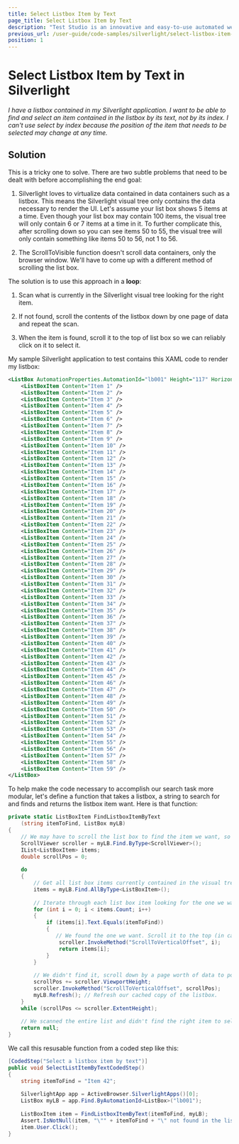 ```yaml
---
title: Select Listbox Item by Text
page_title: Select Listbox Item by Text
description: "Test Studio is an innovative and easy-to-use automated web, WPF and load testing solution. Test Studio tests support essential technologies like ASP.NET AJAX, Silverlight, PHP and MVC. HTML5, Testing framework, functional testing, performance testing, load testing, exploratory testing, manual testing."
previous_url: /user-guide/code-samples/silverlight/select-listbox-item-by-text.aspx, /user-guide/code-samples/silverlight/select-listbox-item-by-text
position: 1
---
```

# Select Listbox Item by Text in Silverlight


*I have a listbox contained in my Silverlight application. I want to be able to find and select an item contained in the listbox by its text, not by its index. I can't use select by index because the position of the item that needs to be selected may change at any time.*

## Solution

This is a tricky one to solve. There are two subtle problems that need to be dealt with before accomplishing the end goal:

1. Silverlight loves to virtualize data contained in data containers such as a listbox. This means the Silverlight visual tree only contains the data necessary to render the UI. Let's assume your list box shows 5 items at a time. Even though your list box may contain 100 items, the visual tree will only contain 6 or 7 items at a time in it. To further complicate this, after scrolling down so you can see items 50 to 55, the visual tree will only contain something like items 50 to 56, not 1 to 56.

2. The ScrollToVisible function doesn't scroll data containers, only the browser window. We'll have to come up with a different method of scrolling the list box.

The solution is to use this approach in a **loop**:

1. Scan what is currently in the Silverlight visual tree looking for the right item.

2. If not found, scroll the contents of the listbox down by one page of data and repeat the scan.

3. When the item is found, scroll it to the top of list box so we can reliably click on it to select it.

My sample Silverlight application to test contains this XAML code to render my listbox:

````xml
<ListBox AutomationProperties.AutomationId="lb001" Height="117" HorizontalAlignment="Left" Margin="23,102,0,0" Name="listBox1" VerticalAlignment="Top" Width="281">
    <ListBoxItem Content="Item 1" />
    <ListBoxItem Content="Item 2" />
    <ListBoxItem Content="Item 3" />
    <ListBoxItem Content="Item 4" />
    <ListBoxItem Content="Item 5" />
    <ListBoxItem Content="Item 6" />
    <ListBoxItem Content="Item 7" />
    <ListBoxItem Content="Item 8" />
    <ListBoxItem Content="Item 9" />
    <ListBoxItem Content="Item 10" />
    <ListBoxItem Content="Item 11" />
    <ListBoxItem Content="Item 12" />
    <ListBoxItem Content="Item 13" />
    <ListBoxItem Content="Item 14" />
    <ListBoxItem Content="Item 15" />
    <ListBoxItem Content="Item 16" />
    <ListBoxItem Content="Item 17" />
    <ListBoxItem Content="Item 18" />
    <ListBoxItem Content="Item 19" />
    <ListBoxItem Content="Item 20" />
    <ListBoxItem Content="Item 21" />
    <ListBoxItem Content="Item 22" />
    <ListBoxItem Content="Item 23" />
    <ListBoxItem Content="Item 24" />
    <ListBoxItem Content="Item 25" />
    <ListBoxItem Content="Item 26" />
    <ListBoxItem Content="Item 27" />
    <ListBoxItem Content="Item 28" />
    <ListBoxItem Content="Item 29" />
    <ListBoxItem Content="Item 30" />
    <ListBoxItem Content="Item 31" />
    <ListBoxItem Content="Item 32" />
    <ListBoxItem Content="Item 33" />
    <ListBoxItem Content="Item 34" />
    <ListBoxItem Content="Item 35" />
    <ListBoxItem Content="Item 36" />
    <ListBoxItem Content="Item 37" />
    <ListBoxItem Content="Item 38" />
    <ListBoxItem Content="Item 39" />
    <ListBoxItem Content="Item 40" />
    <ListBoxItem Content="Item 41" />
    <ListBoxItem Content="Item 42" />
    <ListBoxItem Content="Item 43" />
    <ListBoxItem Content="Item 44" />
    <ListBoxItem Content="Item 45" />
    <ListBoxItem Content="Item 46" />
    <ListBoxItem Content="Item 47" />
    <ListBoxItem Content="Item 48" />
    <ListBoxItem Content="Item 49" />
    <ListBoxItem Content="Item 50" />
    <ListBoxItem Content="Item 51" />
    <ListBoxItem Content="Item 52" />
    <ListBoxItem Content="Item 53" />
    <ListBoxItem Content="Item 54" />
    <ListBoxItem Content="Item 55" />
    <ListBoxItem Content="Item 56" />
    <ListBoxItem Content="Item 57" />
    <ListBoxItem Content="Item 58" />
    <ListBoxItem Content="Item 59" />
</ListBox>
````

To help make the code necessary to accomplish our search task more modular, let's define a function that takes a listbox, a string to search for and finds and returns the listbox item want. Here is that function:

````C#
private static ListBoxItem FindListboxItemByText
    (string itemToFind, ListBox myLB)
{
    // We may have to scroll the list box to find the item we want, so get the scroll viewer attached to the listbox
    ScrollViewer scroller = myLB.Find.ByType<ScrollViewer>();
    IList<ListBoxItem> items;
    double scrollPos = 0;
 
    do
    {
        // Get all list box items currently contained in the visual tree
        items = myLB.Find.AllByType<ListBoxItem>();
 
        // Iterate through each list box item looking for the one we want
        for (int i = 0; i < items.Count; i++)
        {
            if (items[i].Text.Equals(itemToFind))
            {
               // We found the one we want. Scroll it to the top (in case it's outside the listbox's viewport) then return it to the caller.
                scroller.InvokeMethod("ScrollToVerticalOffset", i);
                return items[i];
            }
        }
 
        // We didn't find it, scroll down by a page worth of data to populate the VisualTree with the next page of data and try again.
        scrollPos += scroller.ViewportHeight;
        scroller.InvokeMethod("ScrollToVerticalOffset", scrollPos);
        myLB.Refresh(); // Refresh our cached copy of the listbox.
    }
    while (scrollPos <= scroller.ExtentHeight);
 
    // We scanned the entire list and didn't find the right item to select.
    return null;
}
````

We call this resusable function from a coded step like this:


````C#
[CodedStep("Select a listbox item by text")]
public void SelectListItemByTextCodedStep()
{
    string itemToFind = "Item 42";
 
    SilverlightApp app = ActiveBrowser.SilverlightApps()[0];
    ListBox myLB = app.Find.ByAutomationId<ListBox>("lb001");
 
    ListBoxItem item = FindListboxItemByText(itemToFind, myLB);
    Assert.IsNotNull(item, "\"" + itemToFind + "\" not found in the listbox.");
    item.User.Click();
}
````

